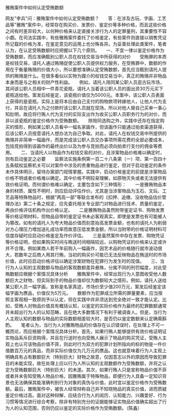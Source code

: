 雅贿案件中如何认定受贿数额

网友"李兵"问：雅贿案件中如何认定受贿数额？　　答：在涉及古玩、字画、工艺品等"雅贿"案件中，经常存在购买价、发票价、鉴定价等多种价格，而且这些价格之间有时差异较大，以何种价格来认定直接关涉行为人的定罪量刑，其重要性不容小觑。在司法实践中，有些雅贿案件委托了价格鉴定，有些案件则直接以销售凭证所记载的价格为准，在鉴定意见的运用上也分殊各异。为妥善处理此类案件，笔者认为，在认定受贿数额时应把握以下几个原则。　　一、不宜一律以鉴定价格作为受贿数额，而应准确甄别公职人员在权钱交易当中所获得的对价　　受贿罪的本质是权钱交易，请托人通过贿赂促使公职人员提供权力服务，在受贿罪中，数额的作用在于衡量贿赂的价值大小，所以要想准确认定受贿数额，首先应当甄别请托人提供的贿赂是什么。在很多看似以实物为媒介的权钱交易当中，真正的贿赂并非物品本身而是与之相关的财产性利益。　　例如，请托人陪同某公职人员逛古玩市场，其间该公职人员相中一件青花瓷瓶，请托人当着该公职人员的面出资30万元买下瓷瓶送给他。案发后经鉴定，该瓷瓶价值仅为5000元。本案中，该公职人员表面上获得的是瓷瓶，实际上是将本应由自己支付的购物款项转嫁他人，让他人代为支付，并且在请托人为之付款时该公职人员就在现场，所以对他人替自己买单一事心知肚明，故应将行贿人代为支付的实际支出作为收买公职人员职务行为的对价，而非以该瓷瓶的鉴定价格作为受贿数额。　　除陪同选购之外，实践中还存在指定购买的情形，例如某公职人员看中一幅名家画作，但该画作只能通过拍卖渠道获得，后该公职人员授意请托人想办法为自己争取。对此，请托人在权钱交易中所提供的贿赂并非简单一幅画作，而是完成该公职人员交办事项所需花费的全部必要成本，包括竞拍得到该画作的最终出价以及为参与竞拍而必须向拍卖行支付的佣金等费用。　　二、当请托人以物品作为权钱交易的对价，且涉案物品价格难以确定时，则有启动鉴定之必要　　监察法实施条例第一百二十八条第（一）项、第一百四十五条赋权监察机关可以对案件中涉及的贵重物品进行鉴定，但对于启动鉴定的条件未作具体明示，留待办案部门视情掌握。实践中，启动价格鉴定的前提是涉案物品价格不明或者价格难以确定。其中价格不明较易理解，如原物灭失或者无法提供有效价格证明。而何谓价格难以确定，主要包含如下三种情形：　　一是雅贿物品本身的材质、属性不明时，则应启动评估作价。尤其是当涉案物品为玉石、文玩、工艺品等特殊物品时，根据"两高一部"等联合发布的《扣押、追缴、没收物品估价管理办法》第二十条之规定，应先委托相关专业部门对物品进行技术、质量的鉴定，再由价格评估机构作出价格认定。　　二是雅贿物品虽然附带鉴定证书、购物发票等价格证明材料，但物品自带的鉴定证书未必客观真实，即使是发票也有可能被人为篡改。如有的请托人为夸大物品价值而刻意抬高发票金额，也有的请托人为削弱对方心理压力增加送礼成功率而故意压低发票金额，所以当附带的价格证明材料可信度存疑时应启动价格鉴定及作价评估。　　三是虽然案件中存在发票、购物凭证等价格证明，但如果购买时间与贿送时间相隔较远，以购物凭证的价格来认定或许并不合理。例如某商人若干年前购入一幅画作，因艺术品的价格随行就市波动很大，若数年之后商人用其行贿，当初的购买价可能已无法反映物品在贿送时的市场价值，此时应启动价格评估以确定涉案财物在犯罪行为发生时的现值。　　三、当行为人认知的主观数额与物品的客观数额差异悬殊，分属不同的刑罚幅度，对此受贿数额应根据个案情况具体分析　　雅贿案件中，经常出现行为人意图收受他人数额巨大之财物，但实际到手的物品价值却仅为数额较大之情形。例如，请托人送给某公职人员一幅字画，宣称是名家真迹，市场价至少值200万元，案发后经鉴定该幅字画为赝品，价值仅为5万元。　　数额作为犯罪成立所需的罪量要素，应当按照主客观相一致原则予以认定，但在实践中并非须达到完全绝对一致才能认定。比如，受贿人对物品价值具有概括认知，以鉴定的实际价格作为最终的犯罪数额通常并未超出行为人的认知范畴，且在绝大多数情况下有利于被调查人。但是，当行为人主观认知的数额与物品的实际数额相差较大时，是否仍以鉴定数额来认定确需斟酌。　　笔者认为，当行为人对雅贿物品的价值存在认识错误时，在处理上不可一概而论，而应根据个案情况具体分析。首先，如果行贿人能够提供有效价格证明证实物品系斥巨资购得，并且在行送时也向受贿人展示了物品的购买凭证，受贿人主观上也认可该物品价值不菲，则此时行为双方的犯罪计划所指向的标的物是一件价值数百万元的真品，而非实际价值仅为几万元的赝品。这也就意味着行为人主观上明确具有占有数额巨大（特别巨大）财物之故意，仅因意志以外的原因而导致犯罪目的未能实现，故在处理上应以行为人所认知的主观数额作为受贿数额，并将之认定为受贿数额巨大（特别巨大）的未遂。其次，如果行贿人只是宣称物品价值不菲或者并未告知受贿人物品价格，因雅贿属于特殊物品，即便行为人具备一定知识背景也无法确保其能准确判别行为对象的真伪与价值，此时宜以鉴定价格作为受贿数额。最后，雅贿案件中，被告人经常辩称自己并不知晓物品的真实价值，进而质疑鉴定价格过高。面对这种辩解，应结合行为人的阅历、认知能力、兴趣爱好、行为习惯等情况进行综合考察，除非有特别充分的证据能够证实物品价值确实超出了行为人的认知范围，否则仍应以鉴定的实际价格作为受贿数额。（陈鑫）
